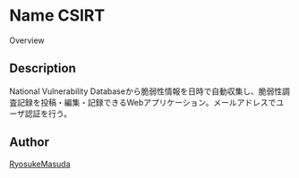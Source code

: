Name
CSIRT
====

Overview

## Description
National Vulnerability Databaseから脆弱性情報を日時で自動収集し、脆弱性調査記録を投稿・編集・記録できるWebアプリケーション。メールアドレスでユーザ認証を行う。
## Author
[RyosukeMasuda](https://github.com/RyosukeMasuda)
